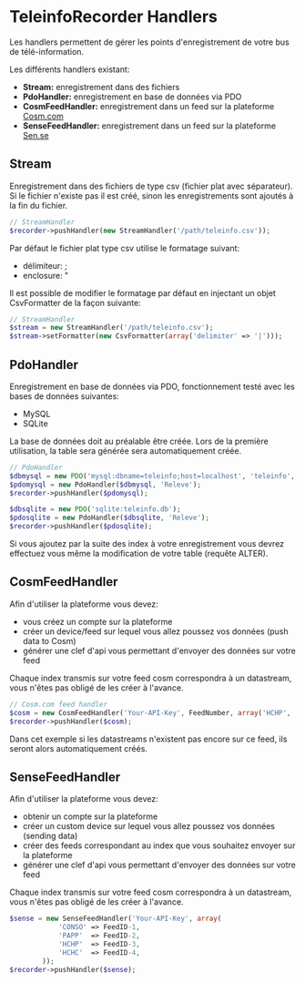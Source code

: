 TeleinfoRecorder Handlers
=========================

Les handlers permettent de gérer les points d'enregistrement de votre bus de télé-information.

Les différents handlers existant:

* **Stream:** enregistrement dans des fichiers
* **PdoHandler:** enregistrement en base de données via PDO
* **CosmFeedHandler:** enregistrement dans un feed sur la plateforme [Cosm.com](https://cosm.com/)
* **SenseFeedHandler:** enregistrement dans un feed sur la plateforme [Sen.se](http://open.sen.se/)

Stream
------
Enregistrement dans des fichiers de type csv (fichier plat avec séparateur).
Si le fichier n'existe pas il est créé, sinon les enregistrements sont ajoutés à la fin du fichier.

```php
// StreamHandler
$recorder->pushHandler(new StreamHandler('/path/teleinfo.csv'));
```
Par défaut le fichier plat type csv utilise le formatage suivant:
* délimiteur: ;
* enclosure: "

Il est possible de modifier le formatage par défaut en injectant un objet CsvFormatter de la façon suivante:

```php
// StreamHandler
$stream = new StreamHandler('/path/teleinfo.csv');
$stream->setFormatter(new CsvFormatter(array('delimiter' => '|')));
```

PdoHandler
----------
Enregistrement en base de données via PDO, fonctionnement testé avec les bases de données suivantes:
* MySQL
* SQLite

La base de données doit au préalable être créée.
Lors de la première utilisation, la table sera générée sera automatiquement créée.

```php
// PdoHandler
$dbmysql = new PDO('mysql:dbname=teleinfo;host=localhost', 'teleinfo', 'teleinfo42');
$pdomysql = new PdoHandler($dbmysql, 'Releve');
$recorder->pushHandler($pdomysql);

$dbsqlite = new PDO('sqlite:teleinfo.db');
$pdosqlite = new PdoHandler($dbsqlite, 'Releve');
$recorder->pushHandler($pdosqlite);
```

Si vous ajoutez par la suite des index à votre enregistrement vous devrez effectuez vous même 
la modification de votre table (requête ALTER).

CosmFeedHandler
---------------
Afin d'utiliser la plateforme vous devez:
* vous créez un compte sur la plateforme
* créer un device/feed sur lequel vous allez poussez vos données (push data to Cosm)
* générer une clef d'api vous permettant d'envoyer des données sur votre feed

Chaque index transmis sur votre feed cosm correspondra à un datastream, vous n'êtes pas obligé
de les créer à l'avance.

```php
// Cosm.com feed handler
$cosm = new CosmFeedHandler('Your-API-Key', FeedNumber, array('HCHP', 'HCHC', 'CONSO'));
$recorder->pushHandler($cosm);
```
Dans cet exemple si les datastreams n'existent pas encore sur ce feed, 
ils seront alors automatiquement créés.


SenseFeedHandler
---------------
Afin d'utiliser la plateforme vous devez:
* obtenir un compte sur la plateforme
* créer un custom device sur lequel vous allez poussez vos données (sending data)
* créer des feeds correspondant au index que vous souhaitez envoyer sur la plateforme
* générer une clef d'api vous permettant d'envoyer des données sur votre feed

Chaque index transmis sur votre feed cosm correspondra à un datastream, vous n'êtes pas obligé
de les créer à l'avance.

```php
$sense = new SenseFeedHandler('Your-API-Key', array(
            'CONSO' => FeedID-1,
            'PAPP'  => FeedID-2,
            'HCHP'  => FeedID-3,
            'HCHC'  => FeedID-4,
        ));
$recorder->pushHandler($sense);
```


